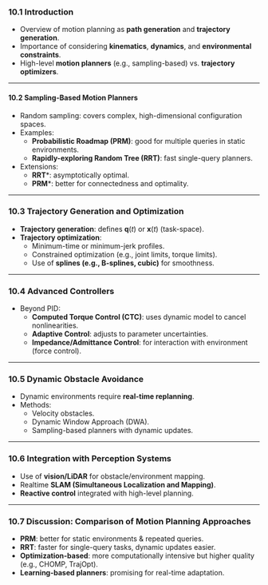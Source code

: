 ### **10.1 Introduction**
- Overview of motion planning as **path generation** and **trajectory generation**.
- Importance of considering **kinematics**, **dynamics**, and **environmental constraints**.
- High-level **motion planners** (e.g., sampling-based) vs. **trajectory optimizers**.
---
#### **10.2 Sampling-Based Motion Planners**
- Random sampling: covers complex, high-dimensional configuration spaces.
- Examples:
    - **Probabilistic Roadmap (PRM)**: good for multiple queries in static environments.
    - **Rapidly-exploring Random Tree (RRT)**: fast single-query planners.
- Extensions:
    - **RRT***: asymptotically optimal.
    - **PRM***: better for connectedness and optimality.
---
### **10.3 Trajectory Generation and Optimization**
- **Trajectory generation**: defines $\mathbf{q}(t)$ or $\mathbf{x}(t)$ (task-space).
- **Trajectory optimization**:
    - Minimum-time or minimum-jerk profiles.
    - Constrained optimization (e.g., joint limits, torque limits).
    - Use of **splines (e.g., B-splines, cubic)** for smoothness.
---
### **10.4 Advanced Controllers**
- Beyond PID:
    - **Computed Torque Control (CTC)**: uses dynamic model to cancel nonlinearities.
    - **Adaptive Control**: adjusts to parameter uncertainties.
    - **Impedance/Admittance Control**: for interaction with environment (force control).
---
### **10.5 Dynamic Obstacle Avoidance**
- Dynamic environments require **real-time replanning**.
- Methods:
    - Velocity obstacles.
    - Dynamic Window Approach (DWA).
    - Sampling-based planners with dynamic updates.
---
### **10.6 Integration with Perception Systems**
- Use of **vision/LiDAR** for obstacle/environment mapping.
- Realtime **SLAM (Simultaneous Localization and Mapping)**.
- **Reactive control** integrated with high-level planning.
---
### **10.7 Discussion: Comparison of Motion Planning Approaches**
- **PRM**: better for static environments & repeated queries.
- **RRT**: faster for single-query tasks, dynamic updates easier.
- **Optimization-based**: more computationally intensive but higher quality (e.g., CHOMP, TrajOpt).
- **Learning-based planners**: promising for real-time adaptation.